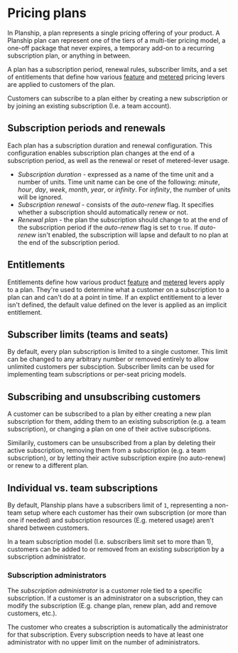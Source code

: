 # Pricing plans

In Planship, a plan represents a single pricing offering of your product. A Planship plan can represent one of the tiers of a multi-tier pricing model, a one-off package that never expires, a temporary add-on to a recurring subscription plan, or anything in between.

A plan has a subscription period, renewal rules, subscriber limits, and a set of entitlements that define how various [feature](/concepts/feature-levers) and [metered](/concepts/metered-levers) pricing levers are applied to customers of the plan.

Customers can subscribe to a plan either by creating a new subscription or by joining an existing subscription (I.e. a team account).

## Subscription periods and renewals

Each plan has a subscription duration and renewal configuration. This configuration enables subscription plan changes at the end of a subscription period, as well as the renewal or reset of metered-lever usage.

- *Subscription duration* - expressed as a name of the time unit and a number of units. Time unit name can be one of the following: *minute*, *hour*, *day*, *week*, *month*, *year*, or *infinity*. For *infinity*, the number of units will be ignored.
- *Subscription renewal* - consists of the *auto-renew* flag. It specifies whether a subscription should automatically renew or not.
- *Renewal plan* - the plan the subscription should change to at the end of the subscription period if the *auto-renew* flag is set to `true`. If *auto-renew* isn't enabled, the subscription will lapse and default to no plan at the end of the subscription period.

## Entitlements

 Entitlements define how various product [feature](/concepts/feature-levers) and [metered](/concepts/metered-levers) levers apply to a plan. They're used to determine what a customer on a subscription to a plan can and can't do at a point in time. If an explict entitlement to a lever isn't defined, the default value defined on the lever is applied as an implicit entitlement.

## Subscriber limits (teams and seats)

By default, every plan subscription is limited to a single customer. This limit can be changed to any arbitrary number or removed entirely to allow unlimited customers per subsciption. Subscriber limits can be used for implementing team subscriptions or per-seat pricing models.


## Subscribing and unsubscribing customers

A customer can be subscribed to a plan by either creating a new plan subscription for them, adding them to an existing subscription (e.g. a team subscription), or changing a plan on one of their active subscriptions.

Similarily, customers can be unsubscribed from a plan by deleting their active subscription, removing them from a subscription (e.g. a team subscription), or by letting their active subscription expire (no auto-renew) or renew to a different plan.

## Individual vs. team subscriptions

By default, Planship plans have a subscribers limit of `1`, representing a non-team setup where each customer has their own subscription (or more than one if needed) and subscription resources (E.g. metered usage) aren't shared between customers.

In a team subscription model (I.e. subscribers limit set to more than 1), customers can be added to or removed from an existing subscription by a subscription administrator.

### Subscription administrators

The _subscription administrator_ is a customer role tied to a specific subscription. If a customer is an administrator on a subscription, they can modify the subscription (E.g. change plan, renew plan, add and remove customers, etc.).

The customer who creates a subscription is automatically the administrator for that subscription. Every subscription needs to have at least one administrator with no upper limit on the number of administrators.
